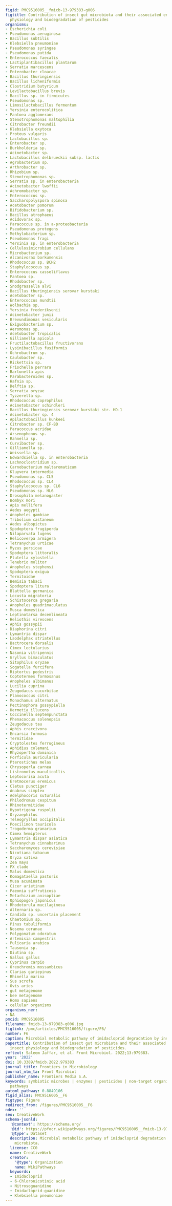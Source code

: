 ```yaml
---
figid: PMC9516005__fmicb-13-979383-g006
figtitle: Contribution of insect gut microbiota and their associated enzymes in insect
  physiology and biodegradation of pesticides
organisms:
- Escherichia coli
- Pseudomonas aeruginosa
- Bacillus subtilis
- Klebsiella pneumoniae
- Pseudomonas syringae
- Pseudomonas putida
- Enterococcus faecalis
- Lactiplantibacillus plantarum
- Serratia marcescens
- Enterobacter cloacae
- Bacillus thuringiensis
- Bacillus licheniformis
- Clostridium butyricum
- Levilactobacillus brevis
- Bacillus sp. in firmicutes
- Pseudomonas sp.
- Limosilactobacillus fermentum
- Yersinia enterocolitica
- Pantoea agglomerans
- Stenotrophomonas maltophilia
- Citrobacter freundii
- Klebsiella oxytoca
- Proteus vulgaris
- Lactobacillus sp.
- Enterobacter sp.
- Burkholderia sp.
- Acinetobacter sp.
- Lactobacillus delbrueckii subsp. lactis
- Agrobacterium sp.
- Arthrobacter sp.
- Rhizobium sp.
- Stenotrophomonas sp.
- Serratia sp. in enterobacteria
- Acinetobacter lwoffii
- Achromobacter sp.
- Enterococcus sp.
- Saccharopolyspora spinosa
- Acetobacter pomorum
- Bifidobacterium sp.
- Bacillus atrophaeus
- Acidovorax sp.
- Paracoccus sp. in a-proteobacteria
- Pseudomonas protegens
- Methylobacterium sp.
- Pseudomonas fragi
- Yersinia sp. in enterobacteria
- Cellulosimicrobium cellulans
- Microbacterium sp.
- Alcanivorax borkumensis
- Rhodococcus sp. BCH2
- Staphylococcus sp.
- Enterococcus casseliflavus
- Pantoea sp.
- Rhodobacter sp.
- Snodgrassella alvi
- Bacillus thuringiensis serovar kurstaki
- Acetobacter sp.
- Enterococcus mundtii
- Wolbachia sp.
- Yersinia frederiksenii
- Acinetobacter junii
- Brevundimonas vesicularis
- Exiguobacterium sp.
- Aeromonas sp.
- Acetobacter tropicalis
- Gilliamella apicola
- Fructilactobacillus fructivorans
- Lysinibacillus fusiformis
- Ochrobactrum sp.
- Caulobacter sp.
- Rickettsia sp.
- Frischella perrara
- Bartonella apis
- Parabacteroides sp.
- Hafnia sp.
- Delftia sp.
- Serratia oryzae
- Tyzzerella sp.
- Rhodococcus coprophilus
- Acinetobacter schindleri
- Bacillus thuringiensis serovar kurstaki str. HD-1
- Acinetobacter sp. 4
- Apilactobacillus kunkeei
- Citrobacter sp. CF-BD
- Paracoccus acridae
- Arsenophonus sp.
- Rahnella sp.
- Curvibacter sp.
- Gilliamella sp.
- Weissella sp.
- Edwardsiella sp. in enterobacteria
- Lachnoclostridium sp.
- Carnobacterium maltaromaticum
- Kluyvera intermedia
- Pseudomonas sp. CL5
- Rhodococcus sp. CL4
- Staphylococcus sp. CL6
- Pseudomonas sp. HL6
- Drosophila melanogaster
- Bombyx mori
- Apis mellifera
- Aedes aegypti
- Anopheles gambiae
- Tribolium castaneum
- Aedes albopictus
- Spodoptera frugiperda
- Nilaparvata lugens
- Helicoverpa armigera
- Tetranychus urticae
- Myzus persicae
- Spodoptera littoralis
- Plutella xylostella
- Tenebrio molitor
- Anopheles stephensi
- Spodoptera exigua
- Termitoidae
- Bemisia tabaci
- Spodoptera litura
- Blattella germanica
- Locusta migratoria
- Schistocerca gregaria
- Anopheles quadrimaculatus
- Musca domestica
- Leptinotarsa decemlineata
- Heliothis virescens
- Aphis gossypii
- Diaphorina citri
- Lymantria dispar
- Laodelphax striatellus
- Bactrocera dorsalis
- Cimex lectularius
- Nasonia vitripennis
- Gryllus bimaculatus
- Sitophilus oryzae
- Sogatella furcifera
- Riptortus pedestris
- Coptotermes formosanus
- Anopheles albimanus
- Lucilia cuprina
- Zeugodacus cucurbitae
- Planococcus citri
- Monochamus alternatus
- Pectinophora gossypiella
- Hermetia illucens
- Coccinella septempunctata
- Phenacoccus solenopsis
- Zeugodacus tau
- Aphis craccivora
- Encarsia formosa
- Termitidae
- Cryptolestes ferrugineus
- Aphidius colemani
- Rhyzopertha dominica
- Forficula auricularia
- Pterostichus melas
- Chrysoperla carnea
- Listronotus maculicollis
- Leptocorisa acuta
- Eretmocerus eremicus
- Cletus punctiger
- Anabrus simplex
- Adelphocoris suturalis
- Philodromus cespitum
- Rhinotermitidae
- Hypotrigona ruspolii
- Oryzaephilus
- Teleogryllus occipitalis
- Poecilimon tauricola
- Trogoderma granarium
- Cimex hemipterus
- Lymantria dispar asiatica
- Tetranychus cinnabarinus
- Saccharomyces cerevisiae
- Nicotiana tabacum
- Oryza sativa
- Zea mays
- PX clade
- Malus domestica
- Komagataella pastoris
- Musa acuminata
- Cicer arietinum
- Paeonia suffruticosa
- Metarhizium anisopliae
- Ophiopogon japonicus
- Rhodotorula mucilaginosa
- Alternaria sp.
- Candida sp. uncertain placement
- Chaetomium sp.
- Pinus tabuliformis
- Nosema ceranae
- Polygonatum odoratum
- Artemisia campestris
- Pulicaria arabica
- Tausonia sp.
- Diutina sp.
- Gallus gallus
- Cyprinus carpio
- Oreochromis mossambicus
- Clarias gariepinus
- Rhinella marina
- Sus scrofa
- Ovis aries
- gut metagenome
- bee metagenome
- Homo sapiens
- cellular organisms
organisms_ner:
- NA
pmcid: PMC9516005
filename: fmicb-13-979383-g006.jpg
figlink: /pmc/articles/PMC9516005/figure/F6/
number: F6
caption: Microbial metabolic pathway of imidacloprid degradation by insect gut microbiota.
papertitle: Contribution of insect gut microbiota and their associated enzymes in
  insect physiology and biodegradation of pesticides.
reftext: Saleem Jaffar, et al. Front Microbiol. 2022;13:979383.
year: '2022'
doi: 10.3389/fmicb.2022.979383
journal_title: Frontiers in Microbiology
journal_nlm_ta: Front Microbiol
publisher_name: Frontiers Media S.A.
keywords: symbiotic microbes | enzymes | pesticides | non-target organisms | metabolic
  pathways
automl_pathway: 0.8849106
figid_alias: PMC9516005__F6
figtype: Figure
redirect_from: /figures/PMC9516005__F6
ndex: ''
seo: CreativeWork
schema-jsonld:
  '@context': https://schema.org/
  '@id': https://pfocr.wikipathways.org/figures/PMC9516005__fmicb-13-979383-g006.html
  '@type': Dataset
  description: Microbial metabolic pathway of imidacloprid degradation by insect gut
    microbiota.
  license: CC0
  name: CreativeWork
  creator:
    '@type': Organization
    name: WikiPathways
  keywords:
  - Imidacloprid
  - 6-Chloronicotinic acid
  - Nitrosoguanidine
  - Imidacloprid-guanidine
  - Klebsiella pneumoniae
---
```

